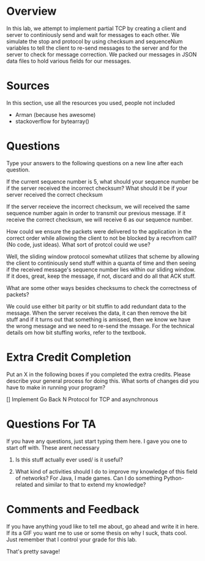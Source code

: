 # Overview

In this lab, we attempt to implement partial TCP by creating a client and server to continiously send and wait for messages to each other. We simulate the stop and protocol by using checksum and sequenceNum variables to tell the client to re-send messages to the server and for the server to check for message correction. We packed our messages in JSON data files to hold various fields for our messages. 

# Sources

In this section, use all the resources you used, people not included

- Arman (because hes awesome)
- stackoverflow for bytearray()

# Questions

Type your answers to the following questions on a new line after each question.

If the current sequence number is 5, what should your sequence number be if the server received the incorrect checksum? What should it be if your server received the correct checksum

If the server receieve the incorrect checksum, we will received the same sequence number again in order to transmit our previous message. If it receive the correct checksum, we will receive 6 as our sequence number.

How could we ensure the packets were delivered to the application in the correct order while allowing the client to not be blocked by a recvfrom call? (No code, just ideas). What sort of protcol could we use?

Well, the sliding window protocol somewhat utilizes that scheme by allowing the client to continiously send stuff within a quanta of time and then seeing if the received message's sequence number lies within our sliding window. If it does, great, keep the message, if not, discard and do all that ACK stuff.

What are some other ways besides checksums to check the correctness of packets?

We could use either bit parity or bit stuffin to add redundant data to the message. When the server receives the data, it can then remove the bit stuff and if it turns out that something is amissed, then we know we have the wrong message and we need to re-send the mssage. For the technical details om how bit stuffing works, refer to the textbook. 


# Extra Credit Completion

Put an X in the following boxes if you completed the extra credits. Please describe your general process for doing this. What sorts of changes did you have to make in running your program?

[] Implement Go Back N Protocol for TCP and asynchronous

# Questions For TA

If you have any questions, just start typing them here. I gave you one to start off with. These arent necessary

1. Is this stuff actually ever used/ is it useful?

2. What kind of activities should I do to improve my knowledge of this field of networks? For Java, I made games. Can I do something Python-related and similar to that to extend my knowledge?

# Comments and Feedback

If you have anything youd like to tell me about, go ahead and write it in here. If its a GIF you want me to use or some thesis on why I suck, thats cool. Just remember that I control your grade for this lab.

That's pretty savage!
